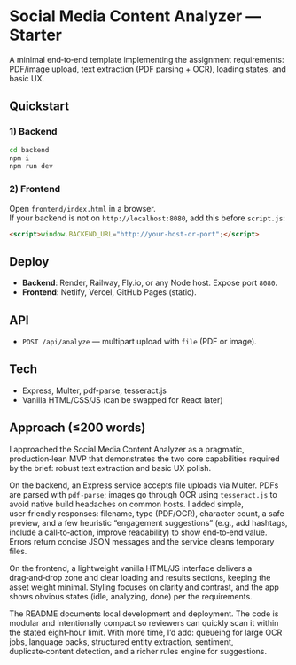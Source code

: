 # Social Media Content Analyzer — Starter

A minimal end‑to‑end template implementing the assignment requirements: PDF/image upload, text extraction (PDF parsing + OCR), loading states, and basic UX.

## Quickstart

### 1) Backend
```bash
cd backend
npm i
npm run dev
```

### 2) Frontend
Open `frontend/index.html` in a browser.  
If your backend is not on `http://localhost:8080`, add this before `script.js`:
```html
<script>window.BACKEND_URL="http://your-host-or-port";</script>
```

## Deploy

- **Backend**: Render, Railway, Fly.io, or any Node host. Expose port `8080`.
- **Frontend**: Netlify, Vercel, GitHub Pages (static).

## API
- `POST /api/analyze` — multipart upload with `file` (PDF or image).

## Tech
- Express, Multer, pdf-parse, tesseract.js
- Vanilla HTML/CSS/JS (can be swapped for React later)

## Approach (≤200 words)
I approached the Social Media Content Analyzer as a pragmatic, production‑lean MVP that demonstrates the two core capabilities required by the brief: robust text extraction and basic UX polish.

On the backend, an Express service accepts file uploads via Multer. PDFs are parsed with `pdf-parse`; images go through OCR using `tesseract.js` to avoid native build headaches on common hosts. I added simple, user‑friendly responses: filename, type (PDF/OCR), character count, a safe preview, and a few heuristic “engagement suggestions” (e.g., add hashtags, include a call‑to‑action, improve readability) to show end‑to‑end value. Errors return concise JSON messages and the service cleans temporary files.

On the frontend, a lightweight vanilla HTML/JS interface delivers a drag‑and‑drop zone and clear loading and results sections, keeping the asset weight minimal. Styling focuses on clarity and contrast, and the app shows obvious states (idle, analyzing, done) per the requirements.

The README documents local development and deployment. The code is modular and intentionally compact so reviewers can quickly scan it within the stated eight‑hour limit. With more time, I’d add: queueing for large OCR jobs, language packs, structured entity extraction, sentiment, duplicate‑content detection, and a richer rules engine for suggestions.

